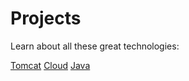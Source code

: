 # Projects

Learn about all these great technologies:

[Tomcat](./tomcat/index.md)
[Cloud](./cloud/index.md)
[Java](./java/index.md)
